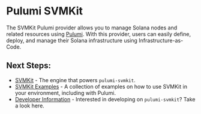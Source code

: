 # Pulumi SVMKit

The SVMKit Pulumi provider allows you to manage Solana nodes and related resources using [Pulumi](https://www.pulumi.com/docs/iac/get-started/).  With this provider, users can easily define, deploy, and manage their Solana infrastructure using Infrastructure-as-Code.

## Next Steps:

- [SVMKit](https://github.com/abklabs/svmkit) - The engine that powers `pulumi-svmkit`.
- [SVMKit Examples](https://github.com/abklabs/svmkit-examples) - A collection of examples on how to use SVMKit in your environment, including with Pulumi.
- [Developer Information](DEV.md) - Interested in developing on `pulumi-svmkit`?  Take a look here.
